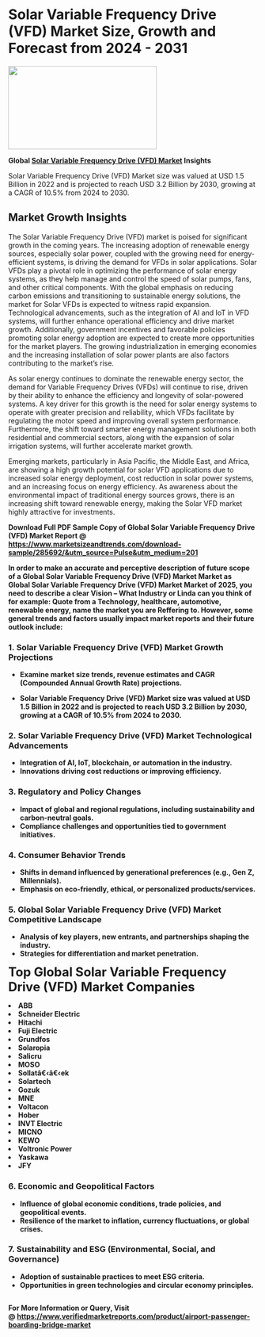 <H1>Solar Variable Frequency Drive (VFD) Market Size, Growth and Forecast from 2024 - 2031</H1><img class="aligncenter size-medium wp-image-584254" src="https://thirdeyenews.in/wp-content/uploads/2024/09/Global-Market-Research-300x168.jpeg" alt="" width="300" height="168" /><p><strong>Global&nbsp;<a href="https://www.marketsizeandtrends.com/download-sample/285692/&amp;utm_source=Pulse&amp;utm_medium=201">Solar Variable Frequency Drive (VFD) Market</a> Insights</strong></p><p>Solar Variable Frequency Drive (VFD) Market size was valued at USD 1.5 Billion in 2022 and is projected to reach USD 3.2 Billion by 2030, growing at a CAGR of 10.5% from 2024 to 2030.</p><p><h2>Market Growth Insights</h2> <p>The Solar Variable Frequency Drive (VFD) market is poised for significant growth in the coming years. The increasing adoption of renewable energy sources, especially solar power, coupled with the growing need for energy-efficient systems, is driving the demand for VFDs in solar applications. Solar VFDs play a pivotal role in optimizing the performance of solar energy systems, as they help manage and control the speed of solar pumps, fans, and other critical components. With the global emphasis on reducing carbon emissions and transitioning to sustainable energy solutions, the market for Solar VFDs is expected to witness rapid expansion. Technological advancements, such as the integration of AI and IoT in VFD systems, will further enhance operational efficiency and drive market growth. Additionally, government incentives and favorable policies promoting solar energy adoption are expected to create more opportunities for the market players. The growing industrialization in emerging economies and the increasing installation of solar power plants are also factors contributing to the market’s rise.</p> <p><strong></strong></p> <p>As solar energy continues to dominate the renewable energy sector, the demand for Variable Frequency Drives (VFDs) will continue to rise, driven by their ability to enhance the efficiency and longevity of solar-powered systems. A key driver for this growth is the need for solar energy systems to operate with greater precision and reliability, which VFDs facilitate by regulating the motor speed and improving overall system performance. Furthermore, the shift toward smarter energy management solutions in both residential and commercial sectors, along with the expansion of solar irrigation systems, will further accelerate market growth.</p> <p>Emerging markets, particularly in Asia Pacific, the Middle East, and Africa, are showing a high growth potential for solar VFD applications due to increased solar energy deployment, cost reduction in solar power systems, and an increasing focus on energy efficiency. As awareness about the environmental impact of traditional energy sources grows, there is an increasing shift toward renewable energy, making the Solar VFD market highly attractive for investments.</p> <p><strong></p><p><span class=""><strong>Download Full PDF Sample Copy of Global Solar Variable Frequency Drive (VFD) Market Report</strong> @ <a href="https://www.marketsizeandtrends.com/download-sample/285692/&amp;utm_source=Pulse&amp;utm_medium=201" target="_blank">https://www.marketsizeandtrends.com/download-sample/285692/&amp;utm_source=Pulse&amp;utm_medium=201</a></span></p><p>In order to make an accurate and perceptive description of future scope of a Global&nbsp;Solar Variable Frequency Drive (VFD) Market Market as Global&nbsp;Solar Variable Frequency Drive (VFD) Market Market of 2025, you need to describe a clear Vision &ndash; What Industry or Linda can you think of for example: Quote from a Technology, healthcare, automotive, renewable energy, name the market you are Reffering to. However, some general trends and factors usually impact market reports and their future outlook include:</p><h3>1.&nbsp;<strong>Solar Variable Frequency Drive (VFD) Market Growth Projections</strong></h3><ul><li>Examine market size trends, revenue estimates and CAGR (Compounded Annual Growth Rate) projections.</li><li><p>Solar Variable Frequency Drive (VFD) Market size was valued at USD 1.5 Billion in 2022 and is projected to reach USD 3.2 Billion by 2030, growing at a CAGR of 10.5% from 2024 to 2030.</p></li></ul><h3>2.&nbsp;<strong>Solar Variable Frequency Drive (VFD) Market Technological Advancements</strong></h3><ul><li>Integration of AI, IoT, blockchain, or automation in the industry.</li><li>Innovations driving cost reductions or improving efficiency.</li></ul><h3>3.&nbsp;<strong>Regulatory and Policy Changes</strong></h3><ul><li>Impact of global and regional regulations, including sustainability and carbon-neutral goals.</li><li>Compliance challenges and opportunities tied to government initiatives.</li></ul><h3>4.&nbsp;<strong>Consumer Behavior Trends</strong></h3><ul><li>Shifts in demand influenced by generational preferences (e.g., Gen Z, Millennials).</li><li>Emphasis on eco-friendly, ethical, or personalized products/services.</li></ul><h3>5.&nbsp;<strong>Global Solar Variable Frequency Drive (VFD) Market Competitive Landscape</strong></h3><ul><li>Analysis of key players, new entrants, and partnerships shaping the industry.</li><li>Strategies for differentiation and market penetration.</li></ul><p data-pm-slice="1 1 []"><span style="color: inherit; font-family: inherit; font-size: 25px;">Top Global Solar Variable Frequency Drive (VFD) Market Companies</span></p><div class="" data-test-id=""><p><li>ABB</li><li> Schneider Electric</li><li> Hitachi</li><li> Fuji Electric</li><li> Grundfos</li><li> Solaropia</li><li> Salicru</li><li> MOSO</li><li> Sollatâ€‹â€‹ek</li><li> Solartech</li><li> Gozuk</li><li> MNE</li><li> Voltacon</li><li> Hober</li><li> INVT Electric</li><li> MICNO</li><li> KEWO</li><li> Voltronic Power</li><li> Yaskawa</li><li> JFY</li></p></div><h3>6.&nbsp;<strong>Economic and Geopolitical Factors</strong></h3><ul><li>Influence of global economic conditions, trade policies, and geopolitical events.</li><li>Resilience of the market to inflation, currency fluctuations, or global crises.</li></ul><h3>7.&nbsp;<strong>Sustainability and ESG (Environmental, Social, and Governance)</strong></h3><ul><li>Adoption of sustainable practices to meet ESG criteria.</li><li>Opportunities in green technologies and circular economy principles.</li></ul><h2><strong style="font-size: 14px;">For More Information or Query, Visit @&nbsp;</strong><a style="background-color: #ffffff; font-size: 14px;" href="https://www.marketsizeandtrends.com/report/solar-variable-frequency-drive-vfd-market/" target="_blank">https://www.verifiedmarketreports.com/product/airport-passenger-boarding-bridge-market</a></h2>
